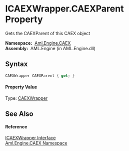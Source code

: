 ICAEXWrapper.CAEXParent Property
================================
Gets the CAEXParent of this CAEX object

  **Namespace:**  [Aml.Engine.CAEX][1]  
  **Assembly:**  AML.Engine (in AML.Engine.dll)

Syntax
------

```csharp
CAEXWrapper CAEXParent { get; }
```

#### Property Value
Type: [CAEXWrapper][2]

See Also
--------

#### Reference
[ICAEXWrapper Interface][3]  
[Aml.Engine.CAEX Namespace][1]  

[1]: ../README.md
[2]: ../CAEXWrapper/README.md
[3]: README.md
[4]: https://www.automationml.org
[5]: ../../icons/logoShade.png